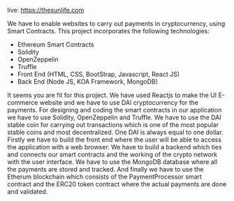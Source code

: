 live: https://thesunlife.com

We have to enable websites to carry out payments in cryptocurrency, using Smart Contracts. This project incorporates the following technologies:

- Ethereum Smart Contracts
- Solidity
- OpenZeppelin
- Truffle
- Front End (HTML, CSS, BootStrap, Javascript, React JS)
- Back End (Node JS, KOA Framework, MongoDB)

It seems you are fit for this project. We have used Reactjs to make the UI E-commerce website and we have to use DAI cryptocurrency for the payments. For designing and coding the smart contracts in our application we have to use Solidity, OpenZeppelin and Truffle. We have to use the DAI stable coin for carrying out transactions which is one of the most popular stable coins and most decentralized. One DAI is always equal to one dollar. Firstly we have to build the front end where the user will be able to access the application with a web browser. We have to build a backend which ties and connects our smart contracts and the working of the crypto network with the user interface. We have to use the MongoDB database where all the payments are stored and tracked. And finally we have to use the Etherum blockchain which consists of the PaymentProcessor smart contract and the ERC20 token contract where the actual payments are done and validated.
